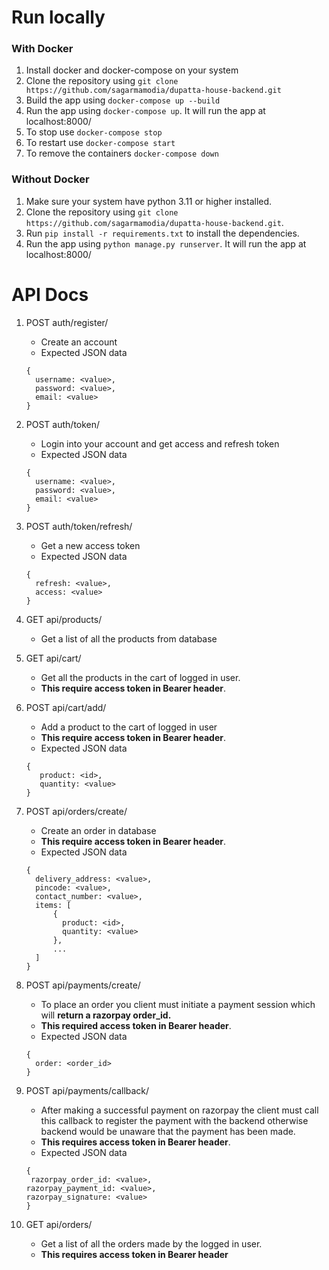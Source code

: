 # Run locally 
### With Docker
  1. Install docker and docker-compose on your system
  2. Clone the repository using ```git clone https://github.com/sagarmamodia/dupatta-house-backend.git```
  3. Build the app using ```docker-compose up --build```
  4. Run the app using ```docker-compose up```. It will run the app at localhost:8000/
  5. To stop use ```docker-compose stop```
  6. To restart use ```docker-compose start```
  7. To remove the containers ```docker-compose down```

### Without Docker 
  1. Make sure your system have python 3.11 or higher installed.
  2. Clone the repository using ```git clone https://github.com/sagarmamodia/dupatta-house-backend.git```.
  3. Run ```pip install -r requirements.txt``` to install the dependencies.
  4. Run the app using ```python manage.py runserver```. It will run the app at localhost:8000/

# API Docs
1. POST auth/register/
   - Create an account
   - Expected JSON data
   ```
   {
     username: <value>,
     password: <value>,
     email: <value>
   }
   ```
2. POST auth/token/
   - Login into your account and get access and refresh token
   - Expected JSON data
   ```
   {
     username: <value>,
     password: <value>,
     email: <value>
   }
   ```
3. POST auth/token/refresh/
   - Get a new access token
   - Expected JSON data
   ```
   {
     refresh: <value>,
     access: <value>
   }
   ```
4. GET api/products/
   - Get a list of all the products from database

5. GET api/cart/
   - Get all the products in the cart of logged in user.
   - **This require access token in Bearer header**.

6. POST api/cart/add/
   - Add a product to the cart of logged in user
   - **This require access token in Bearer header**.
   - Expected JSON data
   ```
   {
      product: <id>,
      quantity: <value>
   }
   ```

6. POST api/orders/create/
   - Create an order in database
   - **This require access token in Bearer header**.
   - Expected JSON data
   ```
   {
     delivery_address: <value>,
     pincode: <value>,
     contact_number: <value>,
     items: [
         {
           product: <id>,
           quantity: <value>
         },
         ...
     ]
   }
   ```
7. POST api/payments/create/
   - To place an order you client must initiate a payment session which will **return a razorpay order_id.**
   - **This required access token in Bearer header**.
   - Expected JSON data
   ```
   {
     order: <order_id>
   }
   ```
8. POST api/payments/callback/
   - After making a successful payment on razorpay the client must call this callback to register the payment with the backend otherwise backend would be unaware that the payment has been made.
   - **This requires access token in Bearer header**.
   - Expected JSON data
   ```
   {
    razorpay_order_id: <value>,
   razorpay_payment_id: <value>,
   razorpay_signature: <value>
   }
   ```

9. GET api/orders/
   - Get a list of all the orders made by the logged in user.
   - **This requires access token in Bearer header**
